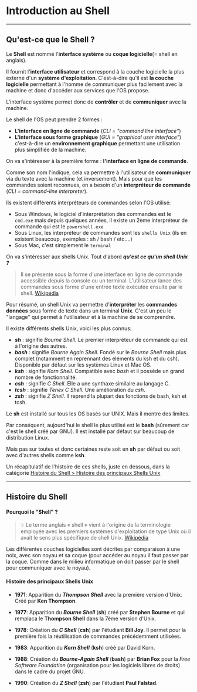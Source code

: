 # Introduction au Shell

-------------

## Qu'est-ce que le Shell ?

Le **Shell** est nommé l'**interface système** ou **coque logicielle**(= shell en anglais).

Il fournit l'**interface utilisateur**  et correspond à la couche logicielle la plus externe d'un **système d'exploitation**. C'est-à-dire qu'il est **la couche logicielle** permettant à l'homme de communiquer plus facilement avec la machine et donc d'accéder aux services que l'OS propose.

L'interface système permet donc de **contrôler** et de **communiquer** avec la machine.

Le shell de l'OS peut prendre 2 formes :

- **L'interface en ligne de commande** (*CLI = "command line interface"*)
- **L'interface sous forme graphique** (*GUI = "graphical user interface"*) c'est-à-dire un **environnement graphique** permettant une utilisation plus simplifiée de la machine.

On va s'intéresser à la première forme : **l'interface en ligne de commande**.

Comme son nom l'indique, cela va permettre à l'utilisateur de **communiquer** via du texte avec la machine (et inversement). Mais pour que les commandes soient reconnues, on a besoin d'un **interpréteur de commande** (*CLI = command-line interpreter*).

Ils existent différents interpréteurs de commandes selon l'OS utilisé:
- Sous Windows, le logiciel d'interprétation des commandes est le `cmd.exe` mais depuis quelques années, il existe un 2ème interpréteur de commande qui est le `powershell.exe`
- Sous Linux, les interpréteur de commandes sont les `shells Unix` (ils en existent beaucoup, exemples : sh / bash / etc....)
- Sous Mac, c'est simplement le `terminal`

On va s'intéresser aux shells Unix.
Tout d'abord ***qu'est ce qu'un shell Unix ?***

> Il se présente sous la forme d'une interface en ligne de commande accessible depuis la console ou un terminal. L'utilisateur lance des commandes sous forme d'une entrée texte exécutée ensuite par le shell. [Wikipédia](https://fr.wikipedia.org/wiki/Shell_Unix)

Pour résumé, un shell Unix va permettre d'**interpréter** les **commandes données** sous forme de texte dans un terminal **Unix**. C'est un peu le "langage" qui permet à l'utilisateur et à la machine de se comprendre.

Il existe différents shells Unix, voici les plus connus:
- ***sh*** : signifie *Bourne Shell*. Le premier interpréteur de commande qui est à l'origine des autres.
- ***bash*** : signifie *Bourne Again Shell*. Fondé sur le *Bourne Shell* mais plus complet (notamment en reprennant des éléments du ksh et du csh). Disponible par défaut sur les systèmes Linux et Mac OS.
- ***ksh*** : signifie *Korn Shell*. Compatible avec *bash* et il possède un grand nombre de fonctionnalité.
- ***csh*** : signifie *C Shell*. Elle a une synthaxe similaire au langage C.
- ***tcsh*** : signifie *Tenex C Shell*. Une amélioration du *csh*.
- ***zsh*** : signifie *Z Shell*. Il reprend la plupart des fonctions de bash, ksh et tcsh.

Le **sh** est installé sur tous les OS basés sur UNIX. Mais il montre des limites.

Par conséquent, aujourd'hui le shell le plus utilisé est le **bash** (sûrement car c'est le shell créé par GNU). Il est installé par défaut sur beaucoup de distribution Linux.

Mais pas sur toutes et donc certaines reste soit en **sh** par défaut ou soit avec d'autres shells comme **ksh**.

Un récapitulatif de l'histoire de ces shells, juste en dessous, dans la catégorie [Histoire du Shell > Histoire des principaux Shells Unix](./intro_shell.md#histoire-des-principaux-shells-unix)

-----------

## Histoire du Shell

#### Pourquoi le "Shell" ?

> :bulb: Le terme anglais « shell » vient à l'origine de la terminologie employée avec les premiers systèmes d'exploitation de type Unix où il avait le sens plus spécifique de shell Unix. [Wikipédia](https://fr.wikipedia.org/wiki/Interface_syst%C3%A8me)

Les différentes couches logicielles sont décrites par comparaison à une noix, avec son noyau et sa coque (pour accéder au noyau il faut passer par la coque. Comme dans le milieu informatique on doit passer par le shell pour communiquer avec le noyau).

#### Histoire des principaux Shells Unix

- **1971**: Apparition du ***Thompson Shell*** avec la première version d'Unix. Créé par **Ken Thompson**.

- **1977**: Apparition du ***Bourne Shell*** (**sh**) créé par **Stephen Bourne** et qui remplaca le **Thompson Shell** dans la 7ème version d'Unix.

- **1978**: Création du ***C Shell*** (**csh**) par l'étudiant **Bill Joy**. Il permet pour la première fois la réutilisation de commandes précédemment utilisées.

- **1983**: Apparition du ***Korn Shell*** (**ksh**) créé par David Korn.

- **1988**: Création du ***Bourne-Again Shell*** (**bash**) par **Brian Fox** pour la *Free Software Foundation* (organisation pour les logiciels libres de droits) dans le cadre du projet GNU.

- **1990**: Création du ***Z Shell*** (**zsh**) par l'étudiant **Paul Falstad**.










